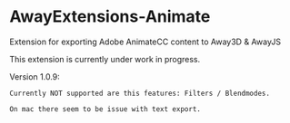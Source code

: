 AwayExtensions-Animate
=======================

Extension for exporting Adobe AnimateCC content to Away3D &amp; AwayJS

This extension is currently under work in progress.


Version 1.0.9:
	
	Currently NOT supported are this features: Filters / Blendmodes.
	
	On mac there seem to be issue with text export.
	
	


